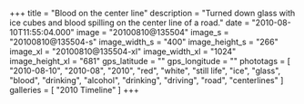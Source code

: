 +++
title = "Blood on the center line"
description = "Turned down glass with ice cubes and blood spilling on the center line of a road."
date = "2010-08-10T11:55:04.000"
image = "20100810@135504"
image_s = "20100810@135504-s"
image_width_s = "400"
image_height_s = "266"
image_xl = "20100810@135504-xl"
image_width_xl = "1024"
image_height_xl = "681"
gps_latitude = ""
gps_longitude = ""
phototags = [ "2010-08-10", "2010-08", "2010", "red", "white", "still life", "ice", "glass", "blood", "drinking", "alcohol", "drinking", "driving", "road", "centerlines" ]
galleries = [ "2010 Timeline" ]
+++
